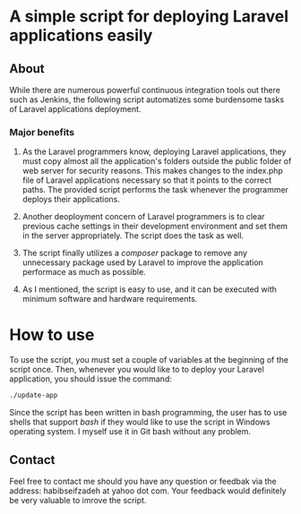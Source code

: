 # A simple script for deploying Laravel applications easily

## About

While there are numerous powerful continuous integration tools out there such as Jenkins, the following script automatizes some burdensome tasks of Laravel applications deployment. 

### Major benefits
1. As the Laravel programmers know, deploying Laravel applications, they must copy almost all the application's folders outside the public folder of web server for security reasons. This makes changes to the index.php file of Laravel applications necessary so that it points to the correct paths. The provided script performs the task whenever the programmer deploys their applications.

2. Another deoployment concern of Laravel programmers is to clear previous cache settings in their development environment and set them in the server appropriately. The script does the task as well.

3. The script finally utilizes a *composer* package to remove any unnecessary package used by Laravel to improve the application performace as much as possible.

4. As I mentioned, the script is easy to use, and it can be executed with minimum software and hardware requirements.

# How to use
To use the script, you must set a couple of variables at the beginning of the script once. Then, whenever you would like to to deploy your Laravel application, you should issue the command:

```bash
./update-app
```

Since the script has been written in bash programming, the user has to use shells that support *bash* if they would like to use the script in Windows operating system. I myself use it in Git bash without any problem.

## Contact

Feel free to contact me should you have any question or feedbak via the address: habibseifzadeh at yahoo dot com. Your feedback would definitely be very valuable to imrove the script.
